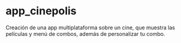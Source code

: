 # app_cinepolis
Creación de una app multiplataforma sobre un cine, que muestra las películas y menú de combos, además de personalizar tu combo.
